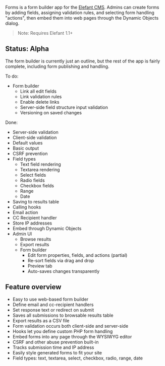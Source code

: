 Forms is a form builder app for the [Elefant CMS](http://www.elefantcms.com/).
Admins can create forms by adding fields, assigning validation rules, and
selecting form handling "actions", then embed them into web pages through
the Dynamic Objects dialog.

> Note: Requires Elefant 1.1+

## Status: Alpha

The form builder is currently just an outline, but the rest of the app is
fairly complete, including form publishing and handling.

To do:

* Form builder
  * Link all edit fields
  * Link validation rules
  * Enable delete links
  * Server-side field structure input validation
  * Versioning on saved changes

Done:

* Server-side validation
* Client-side validation
* Default values
* Basic output
* CSRF prevention
* Field types
  * Text field rendering
  * Textarea rendering
  * Select fields
  * Radio fields
  * Checkbox fields
  * Range
  * Date
* Saving to results table
* Calling hooks
* Email action
* CC Recipient handler
* Store IP addresses
* Embed through Dynamic Objects
* Admin UI
  * Browse results
  * Export results
  * Form builder
    * Edit form properties, fields, and actions (partial)
    * Re-sort fields via drag and drop
    * Preview tab
    * Auto-saves changes transparently

## Feature overview

* Easy to use web-based form builder
* Define email and cc-recipient handlers
* Set response text or redirect on submit
* Saves all submissions to browsable results table
* Export results as a CSV file
* Form validation occurs both client-side and server-side
* Hooks let you define custom PHP form handling
* Embed forms into any page through the WYSIWYG editor
* CSRF and other abuse prevention built-in
* Tracks submission time and IP address
* Easily style generated forms to fit your site
* Field types: text, textarea, select, checkbox, radio, range, date
